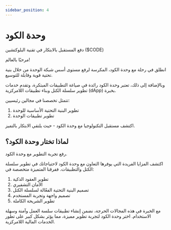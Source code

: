 ```yaml
---
sidebar_position: 4
---
```


# وحدة الكود

دفع المستقبل بالابتكار في تقنية البلوكتشين ($CODE)

مرحبًا بالعالم!

انطلق في رحلة مع وحدة الكود، المكرسة لرفع مستوى أسس شبكة الوحدة من خلال بنية تحتية قوية وقابلة للتوسيع.

وبالإضافة إلى ذلك، تعتبر وحدة الكود رائدة في صياغة التطبيقات المبتكرة، وتقدم خدمات تطوير سلسلة الكتل وبناء تطبيقات اللامركزية (dApp) بخبرة.

تتمثل تخصصنا في مجالين رئيسيين:

1. تطوير البنية التحتية الأساسية للوحدة
2. تطوير تطبيقات الوحدة

اكتشف مستقبل التكنولوجيا مع وحدة الكود - حيث يلتقي الابتكار بالتميز.

## لماذا تختار وحدة الكود؟

رفع تجربة التطوير مع وحدة الكود.

اكتشف المزايا الفريدة التي يوفرها التعاون مع وحدة الكود لاحتياجاتك في تطوير سلسلة الكتل والتطبيقات. ففرقنا المتميزة متخصصة في:

1. تطوير العقود الذكية
2. الأمان التشفيري
3. تصميم البنية التحتية الفعّالة لسلسلة الكتل
4. تصميم واجهة وتجربة المستخدم
5. تطوير الشريحة الكاملة

مع الخبرة في هذه المجالات الحرجة، نضمن إنشاء تطبيقات سلسة العمل وآمنة وسهلة الاستخدام.
اختر وحدة الكود لتجربة تطوير مميزة، مما يؤثر بشكل كبير على تطور الخدمات المالية اللامركزية.
